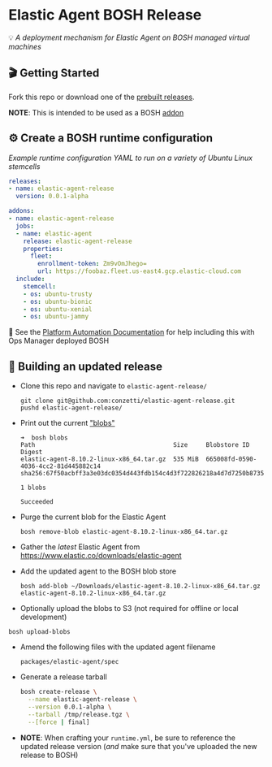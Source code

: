 Elastic Agent BOSH Release
===========================
💡 _A deployment mechanism for Elastic Agent on BOSH managed virtual machines_

## 🎬 Getting Started

Fork this repo or download one of the [prebuilt releases](releases/latest).

**NOTE**: This is intended to be used as a BOSH [addon](https://bosh.io/docs/runtime-config/#update)

## ⚙️ Create a BOSH runtime configuration
_Example runtime configuration YAML to run on a variety of Ubuntu Linux stemcells_

```yml
releases:
- name: elastic-agent-release
  version: 0.0.1-alpha

addons:
- name: elastic-agent-release
  jobs:
  - name: elastic-agent
    release: elastic-agent-release
    properties:
      fleet:
        enrollment-token: Zm9vOmJhego=
        url: https://foobaz.fleet.us-east4.gcp.elastic-cloud.com
  include:
    stemcell:
    - os: ubuntu-trusty
    - os: ubuntu-bionic
    - os: ubuntu-xenial
    - os: ubuntu-jammy
```

📣 See the [Platform Automation Documentation](https://docs.pivotal.io/platform-automation/v5.0/tasks.html#update-runtime-config) for help including this with Ops Manager deployed BOSH

## 🔨 Building an updated release
* Clone this repo and navigate to `elastic-agent-release/`
  ```console
  git clone git@github.com:conzetti/elastic-agent-release.git
  pushd elastic-agent-release/
  ```

* Print out the current ["blobs" ](https://bosh.io/docs/release-blobs/)
  ```console
  ➜  bosh blobs
  Path                                      Size     Blobstore ID                          Digest
  elastic-agent-8.10.2-linux-x86_64.tar.gz  535 MiB  665008fd-0590-4036-4cc2-81d445882c14  sha256:67f50acbff3a3e03dc0354d443fdb154c4d3f722826218a4d7d7250b8735361c

  1 blobs

  Succeeded
  ```

* Purge the current blob for the Elastic Agent
  ```console
  bosh remove-blob elastic-agent-8.10.2-linux-x86_64.tar.gz
  ```

* Gather the _latest_ Elastic Agent from https://www.elastic.co/downloads/elastic-agent

* Add the updated agent to the BOSH blob store
  ```console
  bosh add-blob ~/Downloads/elastic-agent-8.10.2-linux-x86_64.tar.gz elastic-agent-8.10.2-linux-x86_64.tar.gz
  ```

* Optionally upload the blobs to S3 (not required for offline or local development)
```console
bosh upload-blobs
```

* Amend the following files with the updated agent filename
  ```
  packages/elastic-agent/spec
  ```

* Generate a release tarball
  ```bash
  bosh create-release \
    --name elastic-agent-release \
    --version 0.0.1-alpha \
    --tarball /tmp/release.tgz \
    --[force | final]
  ```
* **NOTE**: When crafting your `runtime.yml`, be sure to reference the updated release version (_and_ make sure that you've uploaded the new release to BOSH)